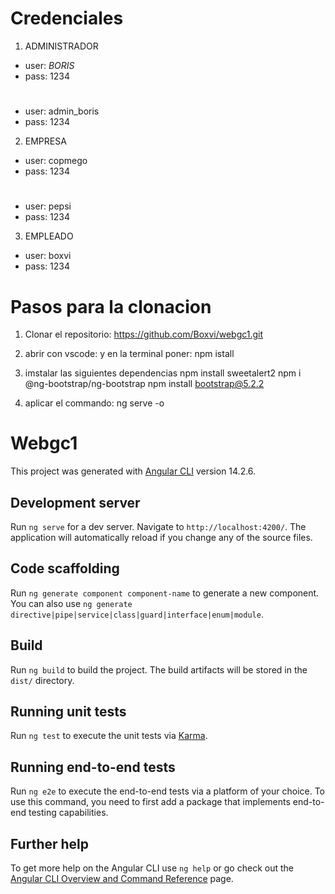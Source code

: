 # Credenciales
1) ADMINISTRADOR
- user: _BORIS_
- pass: 1234
#
- user: admin_boris
- pass: 1234


2) EMPRESA
- user: copmego
- pass: 1234
#
- user: pepsi
- pass: 1234


3) EMPLEADO
- user: boxvi
- pass: 1234

# Pasos para la clonacion
1) Clonar el repositorio: https://github.com/Boxvi/webgc1.git

2) abrir con vscode: y en la terminal poner: npm istall

3) imstalar las siguientes dependencias 
npm install sweetalert2
npm i @ng-bootstrap/ng-bootstrap
npm install bootstrap@5.2.2

4) aplicar el commando: ng serve -o


# Webgc1

This project was generated with [Angular CLI](https://github.com/angular/angular-cli) version 14.2.6.

## Development server

Run `ng serve` for a dev server. Navigate to `http://localhost:4200/`. The application will automatically reload if you change any of the source files.

## Code scaffolding

Run `ng generate component component-name` to generate a new component. You can also use `ng generate directive|pipe|service|class|guard|interface|enum|module`.

## Build

Run `ng build` to build the project. The build artifacts will be stored in the `dist/` directory.

## Running unit tests

Run `ng test` to execute the unit tests via [Karma](https://karma-runner.github.io).

## Running end-to-end tests

Run `ng e2e` to execute the end-to-end tests via a platform of your choice. To use this command, you need to first add a package that implements end-to-end testing capabilities.

## Further help

To get more help on the Angular CLI use `ng help` or go check out the [Angular CLI Overview and Command Reference](https://angular.io/cli) page.
